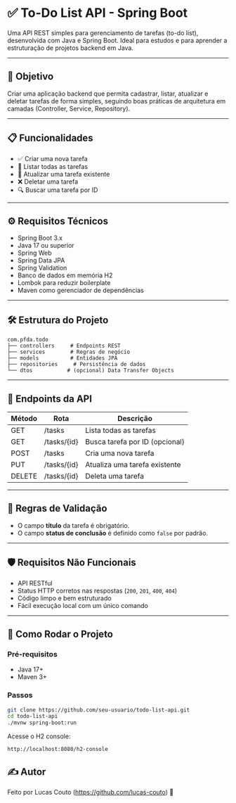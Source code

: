 # ✅ To-Do List API - Spring Boot

Uma API REST simples para gerenciamento de tarefas (to-do list), desenvolvida com Java e Spring Boot. Ideal para estudos e para aprender a estruturação de projetos backend em Java.

---

## 🧠 Objetivo

Criar uma aplicação backend que permita cadastrar, listar, atualizar e deletar tarefas de forma simples, seguindo boas práticas de arquitetura em camadas (Controller, Service, Repository).

---

## 📋 Funcionalidades

- ✅ Criar uma nova tarefa
- 📄 Listar todas as tarefas
- 🔄 Atualizar uma tarefa existente
- ❌ Deletar uma tarefa
- 🔍 Buscar uma tarefa por ID

---

## ⚙️ Requisitos Técnicos

- Spring Boot 3.x
- Java 17 ou superior
- Spring Web
- Spring Data JPA
- Spring Validation
- Banco de dados em memória H2
- Lombok para reduzir boilerplate
- Maven como gerenciador de dependências

---

## 🛠️ Estrutura do Projeto

```
com.pfda.todo
├── controllers     # Endpoints REST
├── services        # Regras de negócio
├── models          # Entidades JPA
├── repositories     # Persistência de dados
└── dtos           # (opcional) Data Transfer Objects
```

---

## 🔗 Endpoints da API

| Método | Rota         | Descrição                          |
|--------|--------------|------------------------------------|
| GET    | /tasks       | Lista todas as tarefas             |
| GET    | /tasks/{id}  | Busca tarefa por ID (opcional)     |
| POST   | /tasks       | Cria uma nova tarefa               |
| PUT    | /tasks/{id}  | Atualiza uma tarefa existente      |
| DELETE | /tasks/{id}  | Deleta uma tarefa                  |

---

## 🧪 Regras de Validação

- O campo **título** da tarefa é obrigatório.
- O campo **status de conclusão** é definido como `false` por padrão.

---

## 🛡️ Requisitos Não Funcionais

- API RESTful
- Status HTTP corretos nas respostas (`200`, `201`, `400`, `404`)
- Código limpo e bem estruturado
- Fácil execução local com um único comando

---

## 🚀 Como Rodar o Projeto

### Pré-requisitos

- Java 17+
- Maven 3+

### Passos

```bash
git clone https://github.com/seu-usuario/todo-list-api.git
cd todo-list-api
./mvnw spring-boot:run
```

Acesse o H2 console:
```
http://localhost:8080/h2-console
```

## ✍️ Autor

Feito por Lucas Couto (https://github.com/lucas-couto) 🚀